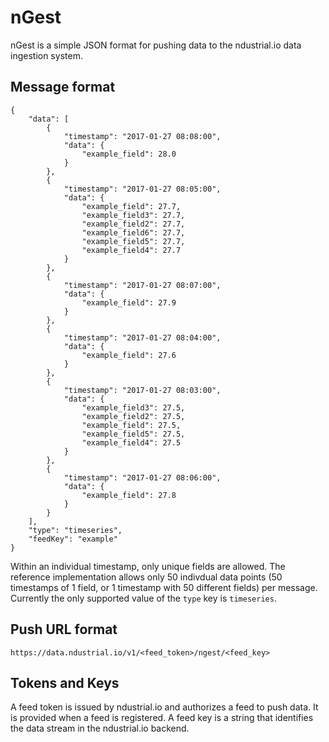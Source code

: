 # nGest

nGest is a simple JSON format for pushing data to the ndustrial.io data ingestion system.  

## Message format
```
{
    "data": [
        {
            "timestamp": "2017-01-27 08:08:00",
            "data": {
                "example_field": 28.0
            }
        },
        {
            "timestamp": "2017-01-27 08:05:00",
            "data": {
                "example_field": 27.7,
                "example_field3": 27.7,
                "example_field2": 27.7,
                "example_field6": 27.7,
                "example_field5": 27.7,
                "example_field4": 27.7
            }
        },
        {
            "timestamp": "2017-01-27 08:07:00",
            "data": {
                "example_field": 27.9
            }
        },
        {
            "timestamp": "2017-01-27 08:04:00",
            "data": {
                "example_field": 27.6
            }
        },
        {
            "timestamp": "2017-01-27 08:03:00",
            "data": {
                "example_field3": 27.5,
                "example_field2": 27.5,
                "example_field": 27.5,
                "example_field5": 27.5,
                "example_field4": 27.5
            }
        },
        {
            "timestamp": "2017-01-27 08:06:00",
            "data": {
                "example_field": 27.8
            }
        }
    ],
    "type": "timeseries",
    "feedKey": "example"
}
```

Within an individual timestamp, only unique fields are allowed.  The reference implementation allows only 50 indivdual data points (50 timestamps of 1 field, or 1 timestamp with 50 different fields) per message. Currently the only supported value of the `type` key is `timeseries`. 

## Push URL format

`https://data.ndustrial.io/v1/<feed_token>/ngest/<feed_key>`


## Tokens and Keys
A feed token is issued by ndustrial.io and authorizes a feed to push data.  It is provided when a feed is registered.  A feed key is a string that identifies the data stream in the ndustrial.io backend.  
